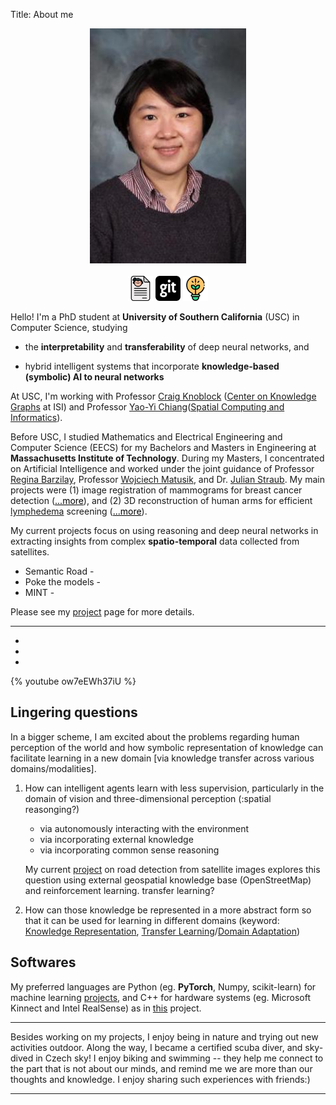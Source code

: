 Title: About me

<div align="center"> 
    <img src="/images/profile.jpg" alt="profile" width="250"/>
</div>
<br>
<div align="center">
    <a href="/docs/hjsong_cv.pdf"><img src="/images/cv1.svg" alt="cv" width="40"/></a>
    <a href="https://github.com/cocoaaa"><img src="/images/github.svg" alt="@cocoaaa" width="40"/></a>
    <a href="/pages/projects.html"><img src="/images/lightbulb3.svg" alt="projects" width="40"/></a>
</div>


Hello!  I'm a PhD student at **University of Southern California** (USC) 
in Computer Science, studying

- the **interpretability** and **transferability** of deep neural networks, and

- hybrid intelligent systems that incorporate **knowledge-based 
(symbolic) AI to neural networks**
 

At USC, I'm working with Professor [Craig Knoblock](http://usc-isi-i2.github.io/knoblock/) 
([Center on Knowledge Graphs](http://usc-isi-i2.github.io/home/) at ISI) and 
Professor [Yao-Yi Chiang](https://yaoyichi.github.io/)([Spatial Computing and Informatics](http://spatial-computing.github.io/)).


Before USC, I studied Mathematics and Electrical Engineering and Computer Science (EECS) 
for my Bachelors and Masters in Engineering at **Massachusetts Institute of Technology**. 
During my Masters, I concentrated on Artificial Intelligence and worked under the joint 
guidance of Professor [Regina Barzilay](https://people.csail.mit.edu/regina/), 
Professor [Wojciech Matusik](http://people.csail.mit.edu/wojciech/), and Dr. 
[Julian Straub](http://people.csail.mit.edu/jstraub/). My main projects were 
(1) image registration of mammograms for breast cancer detection (<a href='/pages/projects.html' style="color:black;">...more</a>), 
and (2) 3D reconstruction of human arms for efficient [lymphedema](https://mayocl.in/2S5khTZ) screening
(<a href='/pages/projects.html' style="color:black">...more</a>).

<!--
- Build a camera system using 8 RGBD sensors (eg. Intel RealSense)
- Reconstruct 3D models of human arms from RGBD images
- Non-rigid registration of mammogram images using optical flow algorithms
-->

My current projects focus on using reasoning and deep neural networks in extracting 
insights from complex **spatio-temporal** data collected from satellites. 

- Semantic Road - 
- Poke the models - 
- MINT - 



Please see my [project](/pages/projects.html) page for more details. 


---

- 
- 
- 

{% youtube ow7eEWh37iU %}

## Lingering questions

In a bigger scheme, I am excited about the problems regarding human perception of 
the world and how symbolic representation of knowledge can facilitate learning 
in a new domain [via knowledge transfer across various domains/modalities].  

1. How can intelligent agents learn with less supervision, particularly in the domain of 
vision and three-dimensional perception (<todo>:spatial reasonging?)
    - via autonomously interacting with the environment
    - via incorporating external knowledge 
    - via incorporating common sense reasoning
    
    My current [project](#semantic_road_project) on road detection from satellite images explores 
this question using external geospatial knowledge base (OpenStreetMap) and reinforcement
learning. <todo> transfer learning? 

2. How can those knowledge be represented in a more abstract form so that it can be used for 
learning in different domains 
(keyword: [Knowledge Representation](#), [Transfer Learning](#)/[Domain Adaptation](#))



##  Softwares
 
My preferred languages are Python (eg. **PyTorch**, Numpy, scikit-learn) for machine learning 
[projects](#), and C++ for hardware systems (eg. Microsoft Kinnect and Intel RealSense) 
as in [this](#) project. 

---
Besides working on my projects, I enjoy being in nature and trying out new 
activities outdoor. Along the way, I became a certified scuba diver, and sky-dived 
in Czech sky! I enjoy biking and swimming -- they help me connect to the part that 
is not about our minds, and remind me we are more than our 
thoughts and knowledge.  I enjoy sharing such experiences with friends:)
 
 
 
 ---
 

<!--


{% img ../images/profile.jpg %}  
<div align="center"> 
    <img src="/images/profile.jpg" alt="profile" width="250"/>
    <ul>
      <li><a href="/docs/hjsong_cv.pdf"><img src="/images/cv1.svg" alt="cv" width="50"/><a></li>
      <li><a href="https://github.com/cocoaaa"><img src="/images/github.svg" alt="@cocoaaa" width="50" /><a></li>
      <li><a href="/pages/projects.html"><img src="/images/lightbulb3.svg" alt="projects" width="50"/><a></li>
    </ul>
</div>



    <a href="/docs/hjsong_cv.pdf"><img src="/images/cv1.svg" alt="cv" width="50"/><a>
    <a href="https://github.com/cocoaaa"><img src="/images/github.svg" alt="@cocoaaa" width="50" /><a>
    <a href="/pages/projects.html"><img src="/images/rocket1.svg" alt="projects" width="50"/><a>
    <a href="/pages/projects.html"><img src="/images/rocket2.svg" alt="projects" width="50"/><a>
    <a href="/pages/projects.html"><img src="/images/lightbulb1.svg" alt="projects" width="50"/><a>
    <a href="/pages/projects.html"><img src="/images/lightbulb2.svg" alt="projects" width="50"/><a>
    <a href="/pages/projects.html"><img src="/images/lightbulb3.svg" alt="projects" width="50"/><a>
 
 we can use our understandings of the world to develop intelligent systems 
that can interactive with the dynamic environments as we, humans, do. 



I am interested in combining the geometric 
understandings with the semanic interpretations of a scene as the first step towards this goal. 
 





---
Previously, I worked in image registration (aka. Optical Flow) and three-dimensional perception computer vision and 
how human intelligence can efficiently learn via interaction with the
environments as well as ho
interaction and intelligent systems that what we call 'intelligence' is, particularly in the domain of 
vision, perception and knowledge representation.  One way to study it is via reverse-engineer 
artificial systems that can computer vision and three-dimensional perception.

Understanding of the functional and causal relations between objects in a visual scene
Holistic scene interpretation by combining the semantic and geometric knowledge about 
2D images and 3D data (such as RGB-D) 

Recognition: What makes us recognize an object 
as what it is (e.g. a bird as a bird, a bull as a bull)? What is the necessary and 
sufficient representation of an object for human recognition? This question has been 
lingering on my mind ever since I saw a video of Picasso at work:

---
  I'm a machine learning researcher studying how intelligence can be 
computationally modeled and used to solve challenging social and 
environmental problems.  
 
the potential synergy between symbolic AI and deep learning 
incorporating knowledge and reasoning-based artificial intelligence to current 
deep learning approaches. 
reasoning.  I'm interested in bridging the how human intelligence can be
computationally modelled and MIT EECS (concentration: AI) pursuing a Masters in Engineering under the joint supervision of Professor Regina Barzilay, Professor Wojciech Matusik, and a Ph.D candidate, Julian Straub. Before my Masters, I studied Mathematics and EECS at MIT for my undergraduate studies.

I'm curious about what we call 'intelligence', especially in the domain of computer vision and three-dimensional perception.

Understanding of the functional and causal relations between objects in a visual scene
Holistic scene interpretation by combining the semantical and geometric information from 2D images and 3D data (such as RGB-D)
Recognition: What makes us recognize an object as what it is (e.g. a bird as a bird, a bull as a bull)? What is	the necessary and sufficient representation of an object for human recognition? This question has been lingering on my mind ever since I saw a video of Picasso at work:

-->